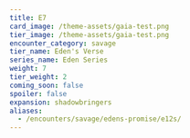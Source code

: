 ```yaml
---
title: E7
card_image: /theme-assets/gaia-test.png
tier_image: /theme-assets/gaia-test.png
encounter_category: savage
tier_name: Eden's Verse
series_name: Eden Series
weight: 7
tier_weight: 2
coming_soon: false
spoiler: false
expansion: shadowbringers
aliases:
  - /encounters/savage/edens-promise/e12s/
---
```

